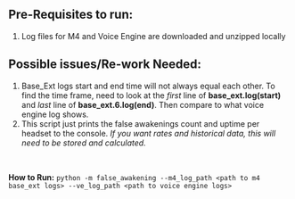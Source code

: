 ## Pre-Requisites to run:
1. Log files for M4 and Voice Engine are downloaded and unzipped locally

## Possible issues/Re-work Needed:
1. Base_Ext logs start and end time will not always equal each other. To find the time frame, need to look at the *first* line of **base_ext.log(start)** and *last* line of **base_ext.6.log(end)**. Then compare to what voice engine log shows.
2. This script just prints the false awakenings count and uptime per headset to the console. *If you want rates and historical data, this will need to be stored and calculated.* 

<br/>

**How to Run:** `python -m false_awakening --m4_log_path <path to m4 base_ext logs> --ve_log_path <path to voice engine logs>`